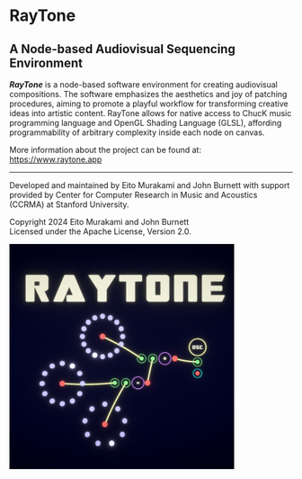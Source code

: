 # RayTone
## A Node-based Audiovisual Sequencing Environment
**_RayTone_** is a node-based software environment for creating audiovisual compositions. The software emphasizes the aesthetics and joy of patching procedures, aiming to promote a playful workflow for transforming creative ideas into artistic content. RayTone allows for native access to ChucK music programming language and OpenGL Shading Language (GLSL), affording programmability of arbitrary complexity inside each node on canvas.

More information about the project can be found at: https://www.raytone.app

---

Developed and maintained by Eito Murakami and John Burnett with support provided by Center for Computer Research in Music and Acoustics (CCRMA) at Stanford University.

Copyright 2024 Eito Murakami and John Burnett \
Licensed under the Apache License, Version 2.0.

<img width="400" alt="RayTone_Thumbnail" src="thumbnail.png">
